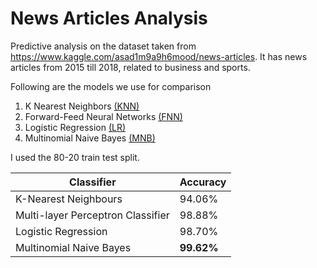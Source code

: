 # News Articles Analysis

Predictive analysis on the dataset taken from https://www.kaggle.com/asad1m9a9h6mood/news-articles.
It has news articles from 2015 till 2018, related to business and sports.


Following are the models we use for comparison 
1) K Nearest Neighbors [(KNN)](https://scikit-learn.org/stable/modules/generated/sklearn.neighbors.KNeighborsClassifier.html)
2) Forward-Feed Neural Networks [(FNN)](https://scikit-learn.org/stable/modules/neural_networks_supervised.html)
3) Logistic Regression [(LR)](https://scikit-learn.org/stable/modules/generated/sklearn.linear_model.LogisticRegression.html)
4) Multinomial Naive Bayes [(MNB)](https://scikit-learn.org/stable/modules/generated/sklearn.naive_bayes.MultinomialNB.html)

I used the 80-20 train test split.

| Classifier            	    | Accuracy  |
|-----------------------------------|---------- |
| K-Nearest Neighbours  	    | 94.06%    |
| Multi-layer Perceptron Classifier | 98.88%    |
| Logistic Regression               | 98.70%    |
| Multinomial Naive Bayes           | **99.62%**|

